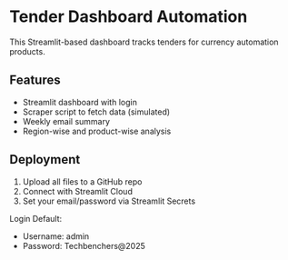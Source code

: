 # Tender Dashboard Automation

This Streamlit-based dashboard tracks tenders for currency automation products.

## Features
- Streamlit dashboard with login
- Scraper script to fetch data (simulated)
- Weekly email summary
- Region-wise and product-wise analysis

## Deployment
1. Upload all files to a GitHub repo
2. Connect with Streamlit Cloud
3. Set your email/password via Streamlit Secrets

Login Default:
- Username: admin
- Password: Techbenchers@2025